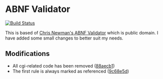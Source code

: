 # ABNF Validator

[![Build Status](https://travis-ci.org/squid-lang/abnf-validator.svg?branch=master)](https://travis-ci.org/squid-lang/abnf-validator)

This is based of [Chris Newman's ABNF Validator](http://www.apps.ietf.org/content/chris-newmans-abnf-validator) which is public domain.
I have added some small changes to better suit my needs.

## Modifications

- All cgi-related code has been removed ([88aecb1](https://github.com/squid-lang/abnf-validator/commit/03be0d7de1a605bb319d20fcca1e5782f23c62bd))
- The first rule is always marked as referenced ([9c68e5d](https://github.com/squid-lang/abnf-validator/commit/9c68e5d041140c50056f337dcdfba8357fb7e302))
